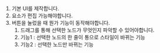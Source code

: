 1. 기본 UI를 제작합니다.
2. 요소가 편집 가능해야합니다.
3. 버튼을 눌렀을 때 뭔가 기능이 동작해야합니다.
   1. 드래그를 통해 선택한 노드가 무엇인지 파악할 수 있어야합니다.
   2. 기능1 : 선택한 노드의 한 줄이 통으로 스타일이 바뀌는 기능
   3. 기능2 : 선택한 노드만 바뀌는 기능
